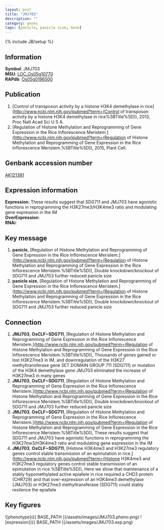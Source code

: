 ```yaml
---
layout: post
title: "JMJ703"
description: ""
category: genes
tags: [panicle, panicle size, Gene]
---
```

{% include JB/setup %}

## Information
__Symbol__: JMJ703  
__MSU__: [LOC_Os05g10770](http://rice.plantbiology.msu.edu/cgi-bin/ORF_infopage.cgi?orf=LOC_Os05g10770)  
__RAPdb__: [Os05g0196500](http://rapdb.dna.affrc.go.jp/viewer/gbrowse_details/irgsp1?name=Os05g0196500)  

## Publication
1. [Control of transposon activity by a histone H3K4 demethylase in rice](http://www.ncbi.nlm.nih.gov/pubmed?term=(Control of transposon activity by a histone H3K4 demethylase in rice%5BTitle%5D)), 2013, Proc Natl Acad Sci U S A.
2. [Regulation of Histone Methylation and Reprogramming of Gene Expression in the Rice Inflorescence Meristem.](http://www.ncbi.nlm.nih.gov/pubmed?term=(Regulation of Histone Methylation and Reprogramming of Gene Expression in the Rice Inflorescence Meristem.%5BTitle%5D)), 2015, Plant Cell.

## Genbank accession number
[AK121381](http://www.ncbi.nlm.nih.gov/nuccore/AK121381)

## Expression information
__Expression__: These results suggest that SDG711 and JMJ703 have agonistic functions in reprogramming the H3K27me3/H3K4me3 ratio and modulating gene expression in the IM  
__OverExpression__:  
__RNAi__:  

## Key message
1. __panicle__, [Regulation of Histone Methylation and Reprogramming of Gene Expression in the Rice Inflorescence Meristem.](http://www.ncbi.nlm.nih.gov/pubmed?term=(Regulation of Histone Methylation and Reprogramming of Gene Expression in the Rice Inflorescence Meristem.%5BTitle%5D)),  Double knockdown/knockout of SDG711 and JMJ703 further reduced panicle size
2. __panicle size__, [Regulation of Histone Methylation and Reprogramming of Gene Expression in the Rice Inflorescence Meristem.](http://www.ncbi.nlm.nih.gov/pubmed?term=(Regulation of Histone Methylation and Reprogramming of Gene Expression in the Rice Inflorescence Meristem.%5BTitle%5D)),  Double knockdown/knockout of SDG711 and JMJ703 further reduced panicle size

## Connection
1. __JMJ703__, __OsCLF~SDG711__, [Regulation of Histone Methylation and Reprogramming of Gene Expression in the Rice Inflorescence Meristem.](http://www.ncbi.nlm.nih.gov/pubmed?term=(Regulation of Histone Methylation and Reprogramming of Gene Expression in the Rice Inflorescence Meristem.%5BTitle%5D)),  Thousands of genes gained or lost H3K27me3 in IM, and downregulation of the H3K27 methyltransferase gene SET DOMAIN GROUP 711 (SDG711) or mutation of the H3K4 demethylase gene JMJ703 eliminated the increase of H3K27me3 in many genes
2. __JMJ703__, __OsCLF~SDG711__, [Regulation of Histone Methylation and Reprogramming of Gene Expression in the Rice Inflorescence Meristem.](http://www.ncbi.nlm.nih.gov/pubmed?term=(Regulation of Histone Methylation and Reprogramming of Gene Expression in the Rice Inflorescence Meristem.%5BTitle%5D)),  Double knockdown/knockout of SDG711 and JMJ703 further reduced panicle size
3. __JMJ703__, __OsCLF~SDG711__, [Regulation of Histone Methylation and Reprogramming of Gene Expression in the Rice Inflorescence Meristem.](http://www.ncbi.nlm.nih.gov/pubmed?term=(Regulation of Histone Methylation and Reprogramming of Gene Expression in the Rice Inflorescence Meristem.%5BTitle%5D)),  These results suggest that SDG711 and JMJ703 have agonistic functions in reprogramming the H3K27me3/H3K4me3 ratio and modulating gene expression in the IM
4. __JMJ703__, __OsCLF~SDG711__, [Histone H3K4me3 and H3K27me3 regulatory genes control stable transmission of an epimutation in rice.](http://www.ncbi.nlm.nih.gov/pubmed?term=(Histone H3K4me3 and H3K27me3 regulatory genes control stable transmission of an epimutation in rice.%5BTitle%5D)),  Here we show that maintenance of a stably hypomethylated active epiallele in rice required a CHD3 protein (CHR729) and that over-expression of an H3K4me3 demethylase (JMJ703) or H3K27me3 methyltransferase (SDG711) could stably resilence the epiallele

## Key figures
![phenotype]({{ BASE_PATH }}/assets/images/JMJ703.pheno.png)
![expression]({{ BASE_PATH }}/assets/images/JMJ703.exp.png)



